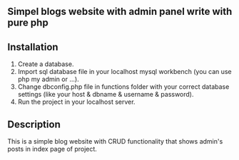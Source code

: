## Simpel blogs website with admin panel write with pure php

## Installation
1. Create a database.
2. Import sql database file in your localhost mysql workbench (you can use php my admin or ...).
3. Change dbconfig.php file in functions folder with your correct database settings (like your host & dbname & username & password).
4. Run the project in your localhost server.

## Description
This is a simple blog website with CRUD functionality that shows admin's posts in index page of project. 
